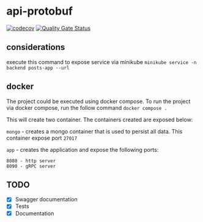 # api-protobuf
[![codecov](https://codecov.io/gh/ricardojonathanromero/api-protobuf/branch/main/graph/badge.svg?token=9L7JY2U765)](https://codecov.io/gh/ricardojonathanromero/api-protobuf)
[![Quality Gate Status](https://sonarcloud.io/api/project_badges/measure?project=ricardojonathanromero_api-protobuf&metric=alert_status)](https://sonarcloud.io/summary/new_code?id=ricardojonathanromero_api-protobuf)

## considerations

execute this command to expose service via minikube
`minikube service -n backend posts-app --url`

## docker

The project could be executed using docker compose. To run the project via docker compose, run the follow
command `docker compose .`

This will create two container. The containers created are exposed below:

`mongo` - creates a mongo container that is used to persist all data. This container expose port `27017`

`app` - creates the application and expose the following ports:

    8080 - http server
    8090 - gRPC server

## TODO

- [x] Swagger documentation
- [x] Tests
- [x] Documentation
